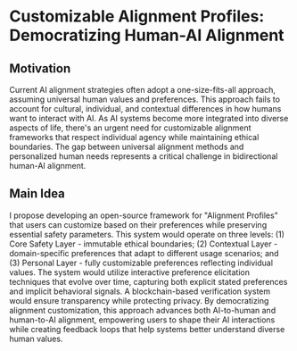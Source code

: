 # Customizable Alignment Profiles: Democratizing Human-AI Alignment

## Motivation
Current AI alignment strategies often adopt a one-size-fits-all approach, assuming universal human values and preferences. This approach fails to account for cultural, individual, and contextual differences in how humans want to interact with AI. As AI systems become more integrated into diverse aspects of life, there's an urgent need for customizable alignment frameworks that respect individual agency while maintaining ethical boundaries. The gap between universal alignment methods and personalized human needs represents a critical challenge in bidirectional human-AI alignment.

## Main Idea
I propose developing an open-source framework for "Alignment Profiles" that users can customize based on their preferences while preserving essential safety parameters. This system would operate on three levels: (1) Core Safety Layer - immutable ethical boundaries; (2) Contextual Layer - domain-specific preferences that adapt to different usage scenarios; and (3) Personal Layer - fully customizable preferences reflecting individual values. The system would utilize interactive preference elicitation techniques that evolve over time, capturing both explicit stated preferences and implicit behavioral signals. A blockchain-based verification system would ensure transparency while protecting privacy. By democratizing alignment customization, this approach advances both AI-to-human and human-to-AI alignment, empowering users to shape their AI interactions while creating feedback loops that help systems better understand diverse human values.